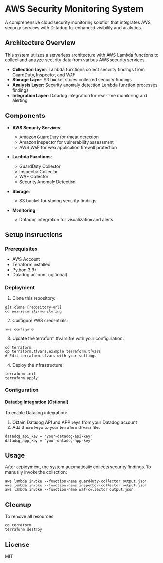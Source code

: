 # AWS Security Monitoring System

A comprehensive cloud security monitoring solution that integrates AWS security services with Datadog for enhanced visibility and analytics.

## Architecture Overview

This system utilizes a serverless architecture with AWS Lambda functions to collect and analyze security data from various AWS security services:

- **Collection Layer**: Lambda functions collect security findings from GuardDuty, Inspector, and WAF
- **Storage Layer**: S3 bucket stores collected security findings
- **Analysis Layer**: Security anomaly detection Lambda function processes findings
- **Integration Layer**: Datadog integration for real-time monitoring and alerting

## Components

- **AWS Security Services**:

  - Amazon GuardDuty for threat detection
  - Amazon Inspector for vulnerability assessment
  - AWS WAF for web application firewall protection

- **Lambda Functions**:

  - GuardDuty Collector
  - Inspector Collector
  - WAF Collector
  - Security Anomaly Detection

- **Storage**:

  - S3 bucket for storing security findings

- **Monitoring**:
  - Datadog integration for visualization and alerts

## Setup Instructions

### Prerequisites

- AWS Account
- Terraform installed
- Python 3.9+
- Datadog account (optional)

### Deployment

1. Clone this repository:

```
git clone [repository-url]
cd aws-security-monitoring
```

2. Configure AWS credentials:

```
aws configure
```

3. Update the terraform.tfvars file with your configuration:

```
cd terraform
cp terraform.tfvars.example terraform.tfvars
# Edit terraform.tfvars with your settings
```

4. Deploy the infrastructure:

```
terraform init
terraform apply
```

### Configuration

#### Datadog Integration (Optional)

To enable Datadog integration:

1. Obtain Datadog API and APP keys from your Datadog account
2. Add these keys to your terraform.tfvars file:

```
datadog_api_key = "your-datadog-api-key"
datadog_app_key = "your-datadog-app-key"
```

## Usage

After deployment, the system automatically collects security findings. To manually invoke the collection:

```
aws lambda invoke --function-name guardduty-collector output.json
aws lambda invoke --function-name inspector-collector output.json
aws lambda invoke --function-name waf-collector output.json
```

## Cleanup

To remove all resources:

```
cd terraform
terraform destroy
```

## License

MIT
